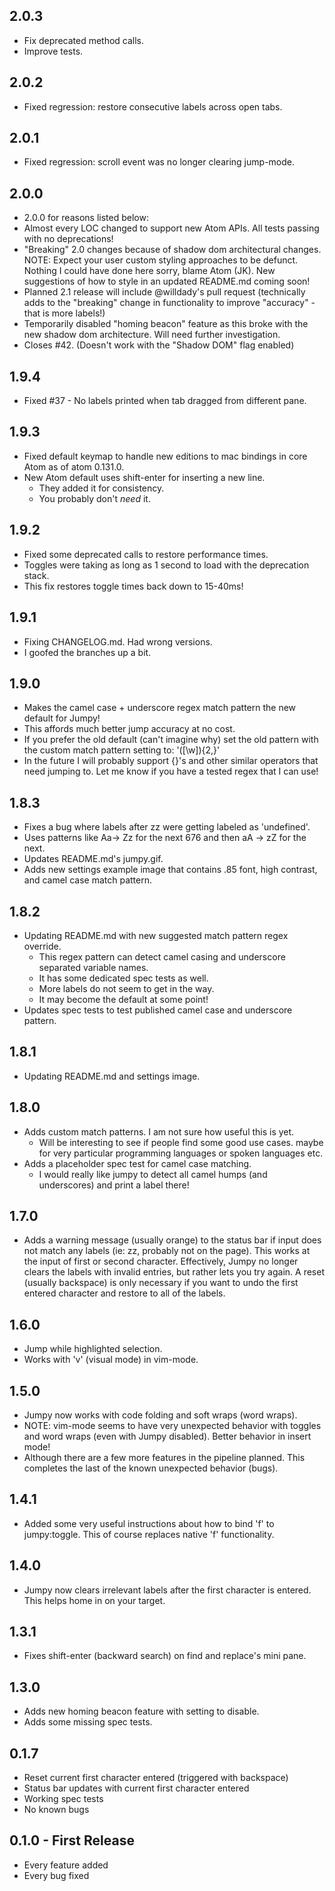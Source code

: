 ## 2.0.3
* Fix deprecated method calls.
* Improve tests.

## 2.0.2
* Fixed regression: restore consecutive labels across open tabs.

## 2.0.1
* Fixed regression: scroll event was no longer clearing jump-mode.

## 2.0.0
* 2.0.0 for reasons listed below:
* Almost every LOC changed to support new Atom APIs.  All tests passing with no deprecations!
* "Breaking" 2.0 changes because of shadow dom architectural changes.
  NOTE: Expect your user custom styling approaches to be defunct.
  Nothing I could have done here sorry, blame Atom (JK). New suggestions of how to style in an updated README.md coming soon!
* Planned 2.1 release will include @willdady's pull request (technically adds to the "breaking" change in functionality to improve "accuracy" - that is more labels!)
* Temporarily disabled "homing beacon" feature as this broke with the new shadow dom architecture.  Will need further investigation.
* Closes #42. (Doesn't work with the "Shadow DOM" flag enabled)

## 1.9.4
* Fixed #37 - No labels printed when tab dragged from different pane.

## 1.9.3
* Fixed default keymap to handle new editions to mac bindings in core
  Atom as of atom 0.131.0.
* New Atom default uses shift-enter for inserting a new line.
  * They added it for consistency.
  * You probably don't *need* it.

## 1.9.2
* Fixed some deprecated calls to restore performance times.
* Toggles were taking as long as 1 second to load with the deprecation
  stack.
* This fix restores toggle times back down to 15-40ms!

## 1.9.1
* Fixing CHANGELOG.md.  Had wrong versions.
* I goofed the branches up a bit.

## 1.9.0
* Makes the camel case + underscore regex match pattern the new default for Jumpy!
* This affords much better jump accuracy at no cost.
* If you prefer the old default (can't imagine why) set the old pattern with the custom match pattern setting to:
  '([\\w]){2,}'
* In the future I will probably support {}'s and other similar operators that need jumping to.
  Let me know if you have a tested regex that I can use!

## 1.8.3
* Fixes a bug where labels after zz were getting labeled as 'undefined'.
* Uses patterns like Aa-> Zz for the next 676 and then aA -> zZ for the next.
* Updates README.md's jumpy.gif.
* Adds new settings example image that contains .85 font, high contrast,
  and camel case match pattern.

## 1.8.2
* Updating README.md with new suggested match pattern regex override.
    * This regex pattern can detect camel casing and underscore separated variable names.
    * It has some dedicated spec tests as well.
    * More labels do not seem to get in the way.
    * It may become the default at some point!
* Updates spec tests to test published camel case and underscore pattern.

## 1.8.1
* Updating README.md and settings image.

## 1.8.0
* Adds custom match patterns.  I am not sure how useful this is yet.
    * Will be interesting to see if people find some good use cases.
      maybe for very particular programming languages or spoken languages etc.
* Adds a placeholder spec test for camel case matching.
    * I would really like jumpy to detect all camel humps (and underscores) and print a label there!

## 1.7.0
* Adds a warning message (usually orange) to the status bar if
  input does not match any labels (ie: zz, probably not on the page).
  This works at the input of first or second character.
  Effectively, Jumpy no longer clears the labels with invalid entries,
  but rather lets you try again.  A reset (usually backspace) is only
  necessary if you want to undo the first entered character and restore
  to all of the labels.

## 1.6.0
* Jump while highlighted selection.
* Works with 'v' (visual mode) in vim-mode.

## 1.5.0
* Jumpy now works with code folding and soft wraps (word wraps).
* NOTE: vim-mode seems to have very unexpected behavior with toggles and
  word wraps (even with Jumpy disabled).  Better behavior in insert mode!
* Although there are a few more features in the pipeline planned.
  This completes the last of the known unexpected behavior (bugs).

## 1.4.1
* Added some very useful instructions about how to bind 'f' to
  jumpy:toggle.  This of course replaces native 'f' functionality.

## 1.4.0
* Jumpy now clears irrelevant labels after the first character is
  entered.  This helps home in on your target.

## 1.3.1
* Fixes shift-enter (backward search) on find and replace's mini pane.

## 1.3.0
* Adds new homing beacon feature with setting to disable.
* Adds some missing spec tests.

## 0.1.7
* Reset current first character entered (triggered with backspace)
* Status bar updates with current first character entered
* Working spec tests
* No known bugs

## 0.1.0 - First Release
* Every feature added
* Every bug fixed
